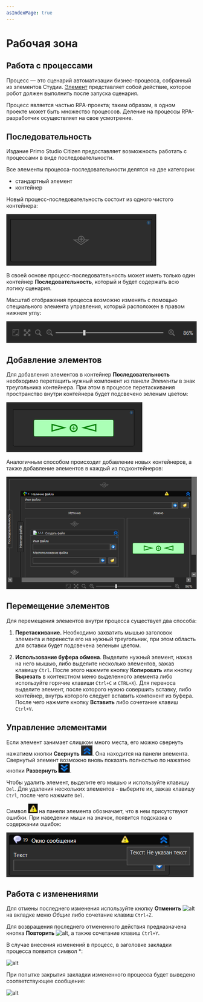 ```yaml
---
asIndexPage: true
---
```


# Рабочая зона

## Работа с процессами

Процесс — это сценарий автоматизации бизнес-процесса, собранный из элементов Студии. 
[Элемент](/primo-studio/process/elements) представляет собой действие, которое робот должен выполнить после запуска сценария.

Процесс является частью RPA-проекта; таким образом, в одном проекте может быть множество процессов. 
Деление на процессы RPA-разработчик осуществляет на свое усмотрение.

## Последовательность

Издание Primo Studio Citizen предоставляет возможность работать с процессами в виде последовательности.

Все элементы процесса-последовательности делятся на две категории:

* стандартный элемент
* контейнер

Новый процесс-последовательность состоит из одного чистого контейнера:

![alt](../../resources/Process_Sequence_Container.png)

В своей основе процесс-последовательность может иметь только один контейнер **Последовательность**, который и будет содержать всю логику сценария.

Масштаб отображения процесса возможно изменять с помощью специального элемента управления, который расположен в правом нижнем углу:

![alt](../../resources/Process_Sequence_Scale.png)

## Добавление элементов

Для добавления элементов в контейнер **Последовательность** необходимо перетащить нужный компонент из панели *Элементы* в знак треугольника контейнера. 
При этом в процессе перетаскивания пространство внутри контейнера будет подсвечено зеленым цветом:

![alt](../../resources/Process_Sequence_InsertElement.png)

Аналогичным способом происходит добавление новых контейнеров, а также добавление элементов в каждый из подконтейнеров:

![alt](../../resources/Process_Sequence_InsertMoreElements.png)

## Перемещение элементов

Для перемещения элементов внутри процесса существует два способа:

1. **Перетаскивание.** Необходимо захватить мышью заголовок элемента и перенести его на нужный треугольник, при этом область для вставки будет подсвечена зеленым цветом.

1. **Использование буфера обмена**. Выделите нужный элемент, нажав на него мышью, либо выделите несколько элементов, зажав клавишу `Ctrl`. 
После этого нажмите кнопку **Копировать** или кнопку **Вырезать** в контекстном меню выделенного элемента либо используйте горячие клавиши `Ctrl+C` и `CTRL+X`). Для переноса выделите элемент, после которого нужно совершить вставку, либо контейнер, внутрь которого следует вставить компонент из буфера. После чего нажмите кнопку **Вставить** либо сочетание клавиш `Ctrl+V`.



## Управление элементами

Если элемент занимает слишком много места, его можно свернуть нажатием кнопки **Свернуть** ![alt](../../resources/Process_Sequence_CollapseElement.png). Она находится на панели элемента. Свернутый элемент возможно вновь показать полностью по нажатию кнопки **Развернуть** ![alt](../../resources/Process_Sequence_ExpandElement.png).

Чтобы удалить элемент, выделите его мышью и используйте клавишу `Del`. Для удаления нескольких элементов - выберите их, зажав клавишу `Ctrl`, после чего нажмите `Del`.

Символ ![alt](../../resources/Process_Sequence_WarningIcon.png) на панели элемента обозначает, что в нем присутствуют ошибки. При наведении мыши на значок, появится подсказка о содержании ошибок:

![alt](../../resources/Process_Sequence_Warning.png)

## Работа с изменениями

Для отмены последнего изменения используйте кнопку **Отменить** ![alt](</assets/7 (3).png>) на вкладке меню _Общие_ либо сочетание клавиш `Ctrl+Z`.

Для возвращения последнего отмененного действия предназначена кнопка **Повторить** ![alt](</assets/8 (1).png>), а также сочетание клавиш `Ctrl+Y`.

В случае внесения изменений в процесс, в заголовке закладки процесса появится символ \*:

![alt](</assets/9 (1).png>)

При попытке закрытия закладки измененного процесса будет выведено соответствующее сообщение:

![alt](</assets/10 (3).png>)

